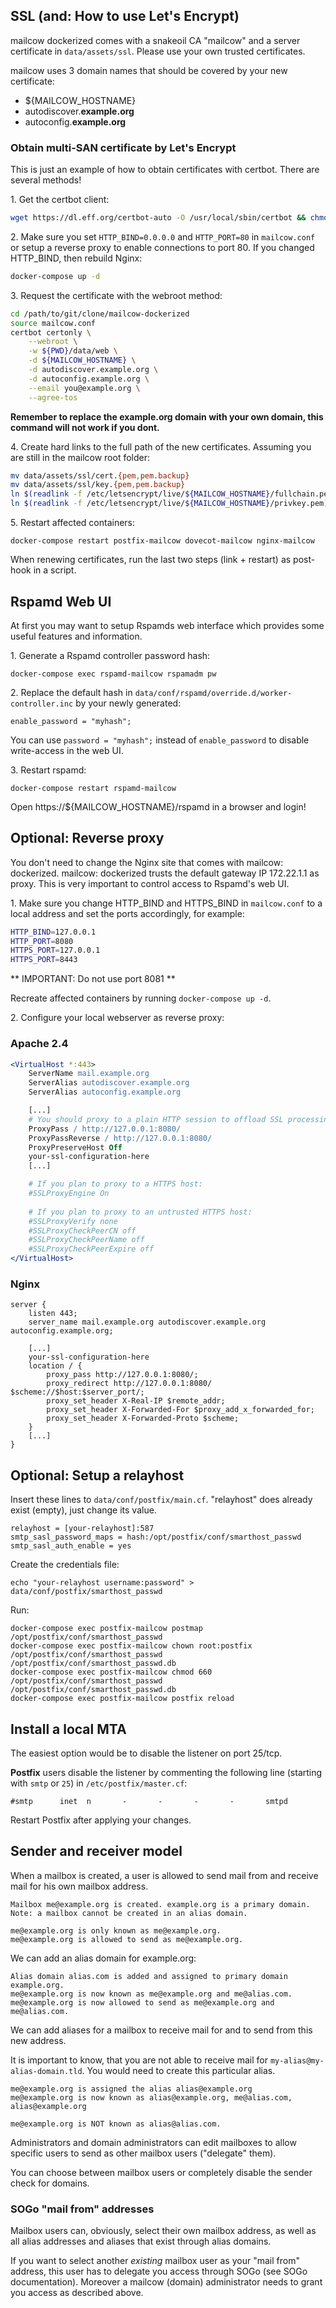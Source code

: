 ## SSL (and: How to use Let's Encrypt)

mailcow dockerized comes with a snakeoil CA "mailcow" and a server certificate in `data/assets/ssl`. Please use your own trusted certificates.

mailcow uses 3 domain names that should be covered by your new certificate:

- ${MAILCOW_HOSTNAME}
- autodiscover.**example.org**
- autoconfig.**example.org**

### Obtain multi-SAN certificate by Let's Encrypt

This is just an example of how to obtain certificates with certbot. There are several methods!

1\. Get the certbot client:
``` bash
wget https://dl.eff.org/certbot-auto -O /usr/local/sbin/certbot && chmod +x /usr/local/sbin/certbot
```

2\. Make sure you set `HTTP_BIND=0.0.0.0` and `HTTP_PORT=80` in `mailcow.conf` or setup a reverse proxy to enable connections to port 80. If you changed HTTP_BIND, then rebuild Nginx:
``` bash
docker-compose up -d
```

3\. Request the certificate with the webroot method:
``` bash
cd /path/to/git/clone/mailcow-dockerized
source mailcow.conf
certbot certonly \
    --webroot \
    -w ${PWD}/data/web \
    -d ${MAILCOW_HOSTNAME} \
    -d autodiscover.example.org \
    -d autoconfig.example.org \
    --email you@example.org \
    --agree-tos
```

**Remember to replace the example.org domain with your own domain, this command will not work if you dont.**
    
4\. Create hard links to the full path of the new certificates. Assuming you are still in the mailcow root folder:
``` bash
mv data/assets/ssl/cert.{pem,pem.backup}
mv data/assets/ssl/key.{pem,pem.backup}
ln $(readlink -f /etc/letsencrypt/live/${MAILCOW_HOSTNAME}/fullchain.pem) data/assets/ssl/cert.pem
ln $(readlink -f /etc/letsencrypt/live/${MAILCOW_HOSTNAME}/privkey.pem) data/assets/ssl/key.pem
```

5\. Restart affected containers:
```
docker-compose restart postfix-mailcow dovecot-mailcow nginx-mailcow
```

When renewing certificates, run the last two steps (link + restart) as post-hook in a script.

## Rspamd Web UI
At first you may want to setup Rspamds web interface which provides some useful features and information.

1\. Generate a Rspamd controller password hash:
```
docker-compose exec rspamd-mailcow rspamadm pw
```

2\. Replace the default hash in `data/conf/rspamd/override.d/worker-controller.inc` by your newly generated:
```
enable_password = "myhash";
```

You can use `password = "myhash";` instead of `enable_password` to disable write-access in the web UI.

3\. Restart rspamd:
```
docker-compose restart rspamd-mailcow
```

Open https://${MAILCOW_HOSTNAME}/rspamd in a browser and login!

## Optional: Reverse proxy

You don't need to change the Nginx site that comes with mailcow: dockerized.
mailcow: dockerized trusts the default gateway IP 172.22.1.1 as proxy. This is very important to control access to Rspamd's web UI.

1\. Make sure you change HTTP_BIND and HTTPS_BIND in `mailcow.conf` to a local address and set the ports accordingly, for example:
``` bash
HTTP_BIND=127.0.0.1
HTTP_PORT=8080
HTTPS_PORT=127.0.0.1
HTTPS_PORT=8443
```
** IMPORTANT: Do not use port 8081 **

Recreate affected containers by running `docker-compose up -d`.

2\. Configure your local webserver as reverse proxy:

### Apache 2.4
``` apache
<VirtualHost *:443>
    ServerName mail.example.org
    ServerAlias autodiscover.example.org
    ServerAlias autoconfig.example.org

    [...]
    # You should proxy to a plain HTTP session to offload SSL processing
    ProxyPass / http://127.0.0.1:8080/
    ProxyPassReverse / http://127.0.0.1:8080/
    ProxyPreserveHost Off
    your-ssl-configuration-here
    [...]

    # If you plan to proxy to a HTTPS host:
    #SSLProxyEngine On
    
    # If you plan to proxy to an untrusted HTTPS host:
    #SSLProxyVerify none
    #SSLProxyCheckPeerCN off
    #SSLProxyCheckPeerName off
    #SSLProxyCheckPeerExpire off
</VirtualHost>
```

### Nginx
```
server {
    listen 443;
    server_name mail.example.org autodiscover.example.org autoconfig.example.org;

    [...]
    your-ssl-configuration-here
    location / {
        proxy_pass http://127.0.0.1:8080/;
        proxy_redirect http://127.0.0.1:8080/ $scheme://$host:$server_port/;
        proxy_set_header X-Real-IP $remote_addr;
        proxy_set_header X-Forwarded-For $proxy_add_x_forwarded_for;
        proxy_set_header X-Forwarded-Proto $scheme;
    }
    [...]
}
```

## Optional: Setup a relayhost

Insert these lines to `data/conf/postfix/main.cf`. "relayhost" does already exist (empty), just change its value.
```
relayhost = [your-relayhost]:587
smtp_sasl_password_maps = hash:/opt/postfix/conf/smarthost_passwd
smtp_sasl_auth_enable = yes
```

Create the credentials file:
```
echo "your-relayhost username:password" > data/conf/postfix/smarthost_passwd
```

Run:
```
docker-compose exec postfix-mailcow postmap /opt/postfix/conf/smarthost_passwd
docker-compose exec postfix-mailcow chown root:postfix /opt/postfix/conf/smarthost_passwd /opt/postfix/conf/smarthost_passwd.db
docker-compose exec postfix-mailcow chmod 660 /opt/postfix/conf/smarthost_passwd /opt/postfix/conf/smarthost_passwd.db
docker-compose exec postfix-mailcow postfix reload
```


## Install a local MTA

The easiest option would be to disable the listener on port 25/tcp.

**Postfix** users disable the listener by commenting the following line (starting with `smtp` or `25`) in `/etc/postfix/master.cf`:
```
#smtp      inet  n       -       -       -       -       smtpd
```
Restart Postfix after applying your changes.

## Sender and receiver model

When a mailbox is created, a user is allowed to send mail from and receive mail for his own mailbox address.

    Mailbox me@example.org is created. example.org is a primary domain. 
    Note: a mailbox cannot be created in an alias domain.

    me@example.org is only known as me@example.org.
    me@example.org is allowed to send as me@example.org.

We can add an alias domain for example.org:

    Alias domain alias.com is added and assigned to primary domain example.org.
    me@example.org is now known as me@example.org and me@alias.com.
    me@example.org is now allowed to send as me@example.org and me@alias.com.

We can add aliases for a mailbox to receive mail for and to send from this new address.

It is important to know, that you are not able to receive mail for `my-alias@my-alias-domain.tld`. You would need to create this particular alias.

    me@example.org is assigned the alias alias@example.org
    me@example.org is now known as alias@example.org, me@alias.com, alias@example.org

    me@example.org is NOT known as alias@alias.com.

Administrators and domain administrators can edit mailboxes to allow specific users to send as other mailbox users ("delegate" them).

You can choose between mailbox users or completely disable the sender check for domains.

### SOGo "mail from" addresses

Mailbox users can, obviously, select their own mailbox address, as well as all alias addresses and aliases that exist through alias domains.

If you want to select another _existing_ mailbox user as your "mail from" address, this user has to delegate you access through SOGo (see SOGo documentation). Moreover a mailcow (domain) administrator
needs to grant you access as described above.
